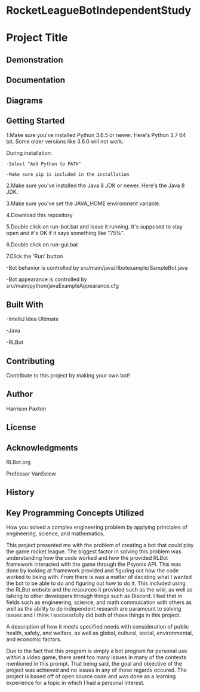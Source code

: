 # RocketLeagueBotIndependentStudy

# Project Title


## Demonstration


## Documentation


## Diagrams


## Getting Started


1.Make sure you've installed Python 3.6.5 or newer. Here's Python 3.7 64 bit. Some older versions like 3.6.0 will not work.

   During installation:
   
    -Select "Add Python to PATH"
    
    -Make sure pip is included in the installation
    
2.Make sure you've installed the Java 8 JDK or newer. Here's the Java 8 JDK.

3.Make sure you've set the JAVA_HOME environment variable.

4.Download this repository

5.Double click on run-bot.bat and leave it running. It's supposed to stay open and it's OK if it says something like "75%".

6.Double click on run-gui.bat

7.Click the 'Run' button

  -Bot behavior is controlled by src/main/java/rlbotexample/SampleBot.java
  
  -Bot appearance is controlled by src/main/python/javaExampleAppearance.cfg

## Built With

-IntelliJ Idea Ultimate

-Java

-RLBot


## Contributing

Contribute to this project by making your own bot!

## Author

Harrison Paxton

## License


## Acknowledgments

RLBot.org

Professor VanSelow

## History


## Key Programming Concepts Utilized

How you solved a complex engineering problem by applying principles of engineering, science, and mathematics.

This project presented me with the problem of creating a bot that could play the game rocket league. The biggest factor in solving this problem was understanding how the code worked and how the provided RLBot framework interacted with the game through the Psyonix API. This was done by looking at framework provided and figuring out how the code worked to being with. From there is was a matter of deciding what I wanted the bot to be able to do and figuring out how to do it. This included using the RLBot website and the resources it provided such as the wiki, as well as talking to other developers through things such as Discord. I feel that in fields such as engineering, science, and math commuication with others as well as the ability to do independent research are paramount to solving issues and I think I successfully did both of those things in this project.

A description of how it meets specified needs with consideration of public health, safety, and welfare, as well as global, cultural, social, environmental, and economic factors.

Due to the fact that this program is simply a bot program for personal use within a video game, there arent too many issues in many of the contexts mentioned in this prompt. That being said, the goal and objective of the project was achieved and no issues in any of those regards occured. The project is based off of open source code and was done as a learning experience for a topic in which I had a personal interest.
